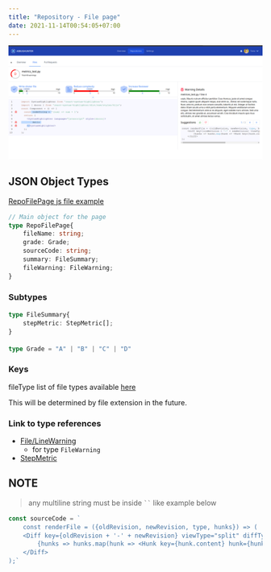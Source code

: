 ```yaml
---
title: "Repository - File page"
date: 2021-11-14T00:54:05+07:00
---
```


![page screenshot](/screenshots/page-repository-file.png "screenshot")

## JSON Object Types
[RepoFilePage js file example](/example/page-repo-file.ts "example file")
```typescript
// Main object for the page
type RepoFilePage{
    fileName: string;
    grade: Grade;
    sourceCode: string;
    summary: FileSummary;
    fileWarning: FileWarning;
}
```

### Subtypes
```typescript
type FileSummary{
    stepMetric: StepMetric[];
}

type Grade = "A" | "B" | "C" | "D"
```
### Keys 
fileType
list of file types available [here](https://github.com/react-syntax-highlighter/react-syntax-highlighter/blob/master/AVAILABLE_LANGUAGES_HLJS.MD)

This will be determined by file extension in the future.

### Link to type references
- [File/LineWarning](/types/line-warning)
    - for type `FileWarning`
- [StepMetric](/types/components/step-metric/)


## NOTE
> any multiline string must be inside ` `` ` like example below
```typescript
const sourceCode = `
    const renderFile = ({oldRevision, newRevision, type, hunks}) => (
    <Diff key={oldRevision + '-' + newRevision} viewType="split" diffType={type} hunks={hunks}>
        {hunks => hunks.map(hunk => <Hunk key={hunk.content} hunk={hunk} />)}
    </Diff>
);`
```
